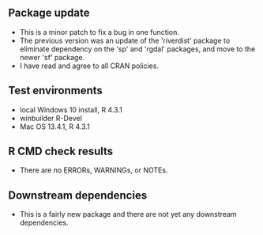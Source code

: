 ## Package update
* This is a minor patch to fix a bug in one function.
* The previous version was an update of the 'riverdist' package to eliminate 
dependency on the 'sp' and 'rgdal' packages, and move to the newer 'sf' package.
* I have read and agree to all CRAN policies.

## Test environments
* local Windows 10 install, R 4.3.1
* winbuilder R-Devel
* Mac OS 13.4.1, R 4.3.1

## R CMD check results
* There are no ERRORs, WARNINGs, or NOTEs.

## Downstream dependencies
* This is a fairly new package and there are not yet any downstream dependencies.